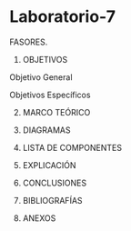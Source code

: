 # Laboratorio-7
FASORES.

1. OBJETIVOS


Objetivo General


Objetivos Específicos

2. MARCO TEÓRICO

3. DIAGRAMAS

4. LISTA DE COMPONENTES

5. EXPLICACIÓN

6. CONCLUSIONES

7. BIBLIOGRAFÍAS

8. ANEXOS
